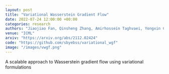 ```yaml
---
layout: post
title: "Variational Wasserstein Gradient Flow"
date: 2022-07-24 12:00:00 +00:00
categories: research
authors: "Jiaojiao Fan, Qinsheng Zhang, Amirhossein Taghvaei, Yongxin Chen"
venue: "ICML"
arxiv: "https://arxiv.org/abs/2112.02424"
code: "https://github.com/sbyebss/variational_wgf"
image: "/images/vwgf.png"
---
```


A scalable approach to Wasserstein gradient flow using variational formulations